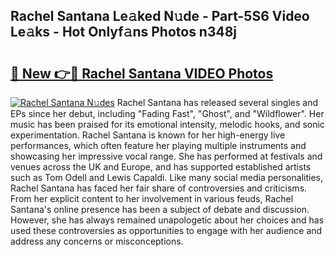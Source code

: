 ## Rachel Santana Le𝚊ked N𝚞de - Part-5S6 Video Le𝚊ks - Hot Onlyf𝚊ns Photos n348j

# <h2><a href="http://ab22888.deff.icu/?id=Rachel+Santana">🔗 New 👉🔴 Rachel Santana VIDEO Photos</a></h2>

[![Rachel Santana N𝚞des](https://i.imgur.com/rIISA9y.gif)](http://ab22888.deff.icu/?id=Rachel+Santana)
Rachel Santana has released several singles and EPs since her debut, including "Fading Fast", "Ghost", and "Wildflower". Her music has been praised for its emotional intensity, melodic hooks, and sonic experimentation. Rachel Santana is known for her high-energy live performances, which often feature her playing multiple instruments and showcasing her impressive vocal range. She has performed at festivals and venues across the UK and Europe, and has supported established artists such as Tom Odell and Lewis Capaldi. Like many social media personalities, Rachel Santana has faced her fair share of controversies and criticisms. From her explicit content to her involvement in various feuds, Rachel Santana's online presence has been a subject of debate and discussion. However, she has always remained unapologetic about her choices and has used these controversies as opportunities to engage with her audience and address any concerns or misconceptions.
